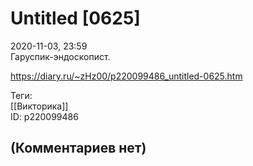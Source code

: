 Untitled [0625]
===============

  
2020-11-03, 23:59  
 Гаруспик-эндоскопист.   
  
<https://diary.ru/~zHz00/p220099486_untitled-0625.htm>  
  
Теги:  
[[Викторика]]  
ID: p220099486  


(Комментариев нет)
------------------